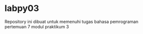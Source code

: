 # labpy03
Repository ini dibuat untuk memenuhi tugas bahasa pemrograman pertemuan 7 modul praktikum 3
